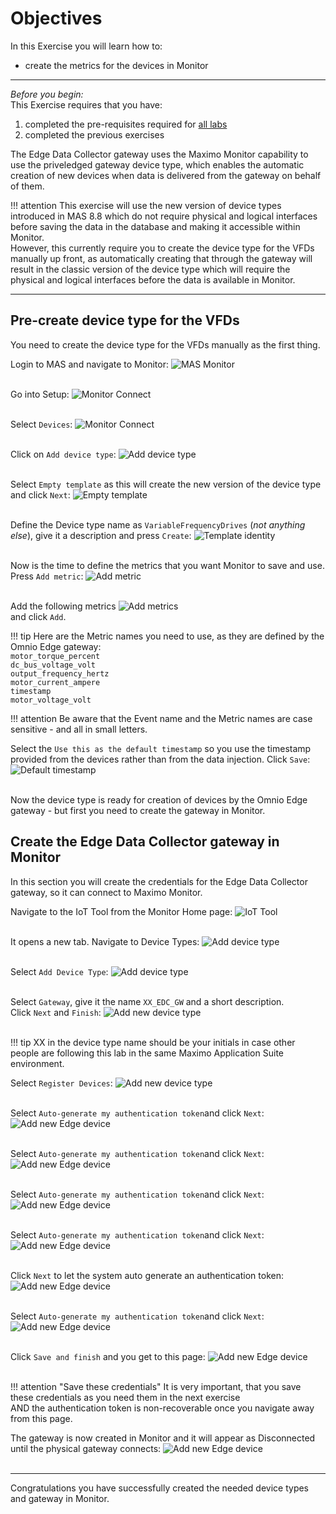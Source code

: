 # Objectives
In this Exercise you will learn how to:

* create the metrics for the devices in Monitor

---
*Before you begin:*  
This Exercise requires that you have:

1. completed the pre-requisites required for [all labs](../prereqs)
2. completed the previous exercises
 
The Edge Data Collector gateway uses the Maximo Monitor capability to use the priveledged gateway device type, which enables the automatic creation of new devices when data is delivered from the gateway on behalf of them.

!!! attention
    This exercise will use the new version of device types introduced in MAS 8.8 which do not require physical and logical interfaces before saving the data in the database and making it accessible within Monitor.</br>
    However, this currently require you to create the device type for the VFDs manually up front, as automatically creating that through the gateway will result in the classic version of the device type which will require the physical and logical interfaces before the data is available in Monitor.



---
##  Pre-create device type for the VFDs

You need to create the device type for the VFDs manually as the first thing.</br>

Login to MAS and navigate to Monitor:
![MAS Monitor](/img/edc_8.11/monitor_devices_01.png)</br></br>

Go into Setup:
![Monitor Connect](/img/edc_8.11/monitor_devices_02.png)</br></br>

Select `Devices`:
![Monitor Connect](/img/edc_8.11/monitor_devices_03.png)</br></br>


Click on `Add device type`:
![Add device type](/img/edc_8.11/monitor_devices_04)</br></br>

Select `Empty template` as this will create the new version of the device type and click `Next`:
![Empty template](/img/edc_8.11/monitor_devices_05)</br></br>

Define the Device type name as `VariableFrequencyDrives` (*not anything else*), give it a description and press `Create`:
![Template identity](/img/edc_8.11/device_05.png)</br></br>

Now is the time to define the metrics that you want Monitor to save and use.</br>
Press `Add metric`:
![Add metric](/img/edc_8.11/device_06.png)</br></br>

Add the following metrics
![Add metrics](/img/edc_8.11/device_07.png)</br>
and click `Add`.</br>

!!! tip
    Here are the Metric names you need to use, as they are defined by the Omnio Edge gateway:</br>
    `motor_torque_percent`</br>
    `dc_bus_voltage_volt`</br>
    `output_frequency_hertz`</br>
    `motor_current_ampere`</br>
    `timestamp`</br>
    `motor_voltage_volt`</br>
    
!!! attention
    Be aware that the Event name and the Metric names are case sensitive - and all in small letters.

Select the `Use this as the default timestamp` so you use the timestamp provided from the devices rather than from the data injection. Click `Save`:
![Default timestamp](/img/edc_8.11/device_08.png)</br></br>

Now the device type is ready for creation of devices by the Omnio Edge gateway - but first you need to create the gateway in Monitor.


##  Create the Edge Data Collector gateway in Monitor

In this section you will create the credentials for the Edge Data Collector gateway, so it can connect to Maximo Monitor.</br>

Navigate to the IoT Tool from the Monitor Home page:
![IoT Tool](/img/edc_8.11/monitor_devices_10.png)</br></br>

It opens a new tab. Navigate to Device Types:
![Add device type](/img/edc_8.11/monitor_devices_11.png)</br></br>

Select `Add Device Type`:
![Add device type](/img/edc_8.11/monitor_devices_12.png)</br></br>

Select `Gateway`, give it the name `XX_EDC_GW` and a short description.</br>
Click `Next` and `Finish`:
![Add new device type](/img/edc_8.11/monitor_devices_13.png)</br></br>

!!! tip
    XX in the device type name should be your initials in case other people are following this lab in the same Maximo Application Suite environment.</br>


Select `Register Devices`:
![Add new device type](/img/edc_8.11/monitor_devices_14.png)</br></br>

Select `Auto-generate my authentication token`and click `Next`:
![Add new Edge device](/img/edc_8.11/monitor_devices_15.png)</br></br>

Select `Auto-generate my authentication token`and click `Next`:
![Add new Edge device](/img/edc_8.11/monitor_devices_16.png)</br></br>

Select `Auto-generate my authentication token`and click `Next`:
![Add new Edge device](/img/edc_8.11/monitor_devices_17.png)</br></br>

Select `Auto-generate my authentication token`and click `Next`:
![Add new Edge device](/img/edc_8.11/monitor_devices_18.png)</br></br>

Click `Next` to let the system auto generate an authentication token:
![Add new Edge device](/img/edc_8.11/monitor_devices_19.png)</br></br>



Select `Auto-generate my authentication token`and click `Next`:
![Add new Edge device](/img/edc_8.11/monitor_devices_.png)</br></br>

Click `Save and finish` and you get to this page:
![Add new Edge device](/img/edc_8.11/device_14.png)</br></br>

!!! attention "Save these credentials"
    It is very important, that you save these credentials as you need them in the next exercise</br>
    AND the authentication token is non-recoverable once you navigate away from this page. 

The gateway is now created in Monitor and it will appear as Disconnected until the physical gateway connects:
![Add new Edge device](/img/edc_8.11/device_14.png)</br></br>


---
Congratulations you have successfully created the needed device types and gateway in Monitor.</br>
